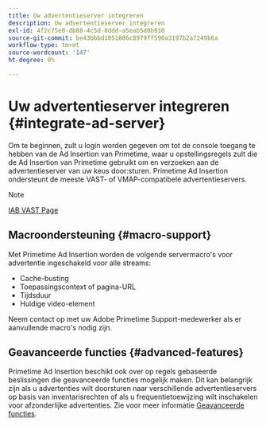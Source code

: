 ```yaml
---
title: Uw advertentieserver integreren
description: Uw advertentieserver integreren
exl-id: 4f2c75e0-db88-4c5d-8ddd-a5eab5d0b910
source-git-commit: be43bbbd1051886c8979ff590a3197b2a7249b6a
workflow-type: tm+mt
source-wordcount: '147'
ht-degree: 0%

---
```


# Uw advertentieserver integreren {#integrate-ad-server}

Om te beginnen, zult u login worden gegeven om tot de console toegang te hebben van de Ad Insertion van Primetime, waar u opstellingsregels zult die de Ad Insertion van Primetime gebruikt om en verzoeken aan de advertentieserver van uw keus door:sturen. Primetime Ad Insertion ondersteunt de meeste VAST- of VMAP-compatibele advertentieservers.

>[!NOTE]
>
>[IAB VAST Page](https://www.iab.com/guidelines/digital-video-ad-serving-template-vast)

## Macroondersteuning {#macro-support}

Met Primetime Ad Insertion worden de volgende servermacro&#39;s voor advertentie ingeschakeld voor alle streams:

* Cache-busting
* Toepassingscontext of pagina-URL
* Tijdsduur
* Huidige video-element

Neem contact op met uw Adobe Primetime Support-medewerker als er aanvullende macro&#39;s nodig zijn.

## Geavanceerde functies {#advanced-features}

Primetime Ad Insertion beschikt ook over op regels gebaseerde beslissingen die geavanceerde functies mogelijk maken. Dit kan belangrijk zijn als u advertenties wilt doorsturen naar verschillende advertentieservers op basis van inventarisrechten of als u frequentietoewijzing wilt inschakelen voor afzonderlijke advertenties. Zie voor meer informatie [Geavanceerde functies](/help/primetime-ad-insertion/advanced-features/route-ads-based-on-rules.md).
